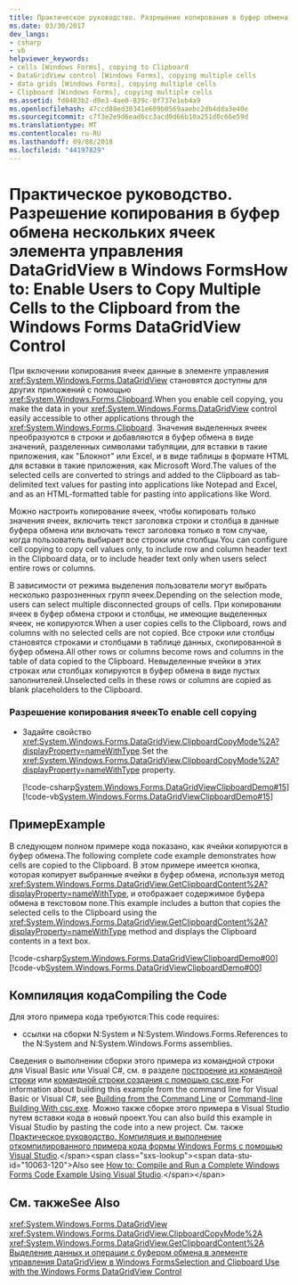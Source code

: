 ```yaml
---
title: Практическое руководство. Разрешение копирования в буфер обмена нескольких ячеек элемента управления DataGridView в Windows Forms
ms.date: 03/30/2017
dev_langs:
- csharp
- vb
helpviewer_keywords:
- cells [Windows Forms], copying to Clipboard
- DataGridView control [Windows Forms], copying multiple cells
- data grids [Windows Forms], copying multiple cells
- Clipboard [Windows Forms], copying multiple cells
ms.assetid: fd0403b2-d0e3-4ae0-839c-0f737e1eb4a9
ms.openlocfilehash: 47ccd88ed30341e609b0569aaebc2db4dda3e40e
ms.sourcegitcommit: c7f3e2e9d6ead6cc3acd0d66b10a251d0c66e59d
ms.translationtype: MT
ms.contentlocale: ru-RU
ms.lasthandoff: 09/08/2018
ms.locfileid: "44197829"
---
```

# <a name="how-to-enable-users-to-copy-multiple-cells-to-the-clipboard-from-the-windows-forms-datagridview-control"></a><span data-ttu-id="10063-102">Практическое руководство. Разрешение копирования в буфер обмена нескольких ячеек элемента управления DataGridView в Windows Forms</span><span class="sxs-lookup"><span data-stu-id="10063-102">How to: Enable Users to Copy Multiple Cells to the Clipboard from the Windows Forms DataGridView Control</span></span>
<span data-ttu-id="10063-103">При включении копирования ячеек данные в элементе управления <xref:System.Windows.Forms.DataGridView> становятся доступны для других приложений с помощью <xref:System.Windows.Forms.Clipboard>.</span><span class="sxs-lookup"><span data-stu-id="10063-103">When you enable cell copying, you make the data in your <xref:System.Windows.Forms.DataGridView> control easily accessible to other applications through the <xref:System.Windows.Forms.Clipboard>.</span></span> <span data-ttu-id="10063-104">Значения выделенных ячеек преобразуются в строки и добавляются в буфер обмена в виде значений, разделенных символами табуляции, для вставки в такие приложения, как "Блокнот" или Excel, и в виде таблицы в формате HTML для вставки в такие приложения, как Microsoft Word.</span><span class="sxs-lookup"><span data-stu-id="10063-104">The values of the selected cells are converted to strings and added to the Clipboard as tab-delimited text values for pasting into applications like Notepad and Excel, and as an HTML-formatted table for pasting into applications like Word.</span></span>  
  
 <span data-ttu-id="10063-105">Можно настроить копирование ячеек, чтобы копировать только значения ячеек, включить текст заголовка строки и столбца в данные буфера обмена или включать текст заголовка только в том случае, когда пользователь выбирает все строки или столбцы.</span><span class="sxs-lookup"><span data-stu-id="10063-105">You can configure cell copying to copy cell values only, to include row and column header text in the Clipboard data, or to include header text only when users select entire rows or columns.</span></span>  
  
 <span data-ttu-id="10063-106">В зависимости от режима выделения пользователи могут выбрать несколько разрозненных групп ячеек.</span><span class="sxs-lookup"><span data-stu-id="10063-106">Depending on the selection mode, users can select multiple disconnected groups of cells.</span></span> <span data-ttu-id="10063-107">При копировании ячеек в буфер обмена строки и столбцы, не имеющие выделенных ячеек, не копируются.</span><span class="sxs-lookup"><span data-stu-id="10063-107">When a user copies cells to the Clipboard, rows and columns with no selected cells are not copied.</span></span> <span data-ttu-id="10063-108">Все строки или столбцы становятся строками и столбцами в таблице данных, скопированной в буфер обмена.</span><span class="sxs-lookup"><span data-stu-id="10063-108">All other rows or columns become rows and columns in the table of data copied to the Clipboard.</span></span> <span data-ttu-id="10063-109">Невыделенные ячейки в этих строках или столбцах копируются в буфер обмена в виде пустых заполнителей.</span><span class="sxs-lookup"><span data-stu-id="10063-109">Unselected cells in these rows or columns are copied as blank placeholders to the Clipboard.</span></span>  
  
### <a name="to-enable-cell-copying"></a><span data-ttu-id="10063-110">Разрешение копирования ячеек</span><span class="sxs-lookup"><span data-stu-id="10063-110">To enable cell copying</span></span>  
  
-   <span data-ttu-id="10063-111">Задайте свойство <xref:System.Windows.Forms.DataGridView.ClipboardCopyMode%2A?displayProperty=nameWithType>.</span><span class="sxs-lookup"><span data-stu-id="10063-111">Set the <xref:System.Windows.Forms.DataGridView.ClipboardCopyMode%2A?displayProperty=nameWithType> property.</span></span>  
  
     [!code-csharp[System.Windows.Forms.DataGridViewClipboardDemo#15](../../../../samples/snippets/csharp/VS_Snippets_Winforms/System.Windows.Forms.DataGridViewClipboardDemo/CS/datagridviewclipboarddemo.cs#15)]
     [!code-vb[System.Windows.Forms.DataGridViewClipboardDemo#15](../../../../samples/snippets/visualbasic/VS_Snippets_Winforms/System.Windows.Forms.DataGridViewClipboardDemo/VB/datagridviewclipboarddemo.vb#15)]  
  
## <a name="example"></a><span data-ttu-id="10063-112">Пример</span><span class="sxs-lookup"><span data-stu-id="10063-112">Example</span></span>  
 <span data-ttu-id="10063-113">В следующем полном примере кода показано, как ячейки копируются в буфер обмена.</span><span class="sxs-lookup"><span data-stu-id="10063-113">The following complete code example demonstrates how cells are copied to the Clipboard.</span></span> <span data-ttu-id="10063-114">В этом примере имеется кнопка, которая копирует выбранные ячейки в буфер обмена, используя метод <xref:System.Windows.Forms.DataGridView.GetClipboardContent%2A?displayProperty=nameWithType>, и отображает содержимое буфера обмена в текстовом поле.</span><span class="sxs-lookup"><span data-stu-id="10063-114">This example includes a button that copies the selected cells to the Clipboard using the <xref:System.Windows.Forms.DataGridView.GetClipboardContent%2A?displayProperty=nameWithType> method and displays the Clipboard contents in a text box.</span></span>  
  
 [!code-csharp[System.Windows.Forms.DataGridViewClipboardDemo#00](../../../../samples/snippets/csharp/VS_Snippets_Winforms/System.Windows.Forms.DataGridViewClipboardDemo/CS/datagridviewclipboarddemo.cs#00)]
 [!code-vb[System.Windows.Forms.DataGridViewClipboardDemo#00](../../../../samples/snippets/visualbasic/VS_Snippets_Winforms/System.Windows.Forms.DataGridViewClipboardDemo/VB/datagridviewclipboarddemo.vb#00)]  
  
## <a name="compiling-the-code"></a><span data-ttu-id="10063-115">Компиляция кода</span><span class="sxs-lookup"><span data-stu-id="10063-115">Compiling the Code</span></span>  
 <span data-ttu-id="10063-116">Для этого примера кода требуются:</span><span class="sxs-lookup"><span data-stu-id="10063-116">This code requires:</span></span>  
  
-   <span data-ttu-id="10063-117">ссылки на сборки N:System и N:System.Windows.Forms.</span><span class="sxs-lookup"><span data-stu-id="10063-117">References to the N:System and N:System.Windows.Forms assemblies.</span></span>  
  
 <span data-ttu-id="10063-118">Сведения о выполнении сборки этого примера из командной строки для Visual Basic или Visual C#, см. в разделе [построение из командной строки](~/docs/visual-basic/reference/command-line-compiler/building-from-the-command-line.md) или [командной строки создания с помощью csc.exe](~/docs/csharp/language-reference/compiler-options/command-line-building-with-csc-exe.md).</span><span class="sxs-lookup"><span data-stu-id="10063-118">For information about building this example from the command line for Visual Basic or Visual C#, see [Building from the Command Line](~/docs/visual-basic/reference/command-line-compiler/building-from-the-command-line.md) or [Command-line Building With csc.exe](~/docs/csharp/language-reference/compiler-options/command-line-building-with-csc-exe.md).</span></span> <span data-ttu-id="10063-119">Можно также сборке этого примера в Visual Studio путем вставки кода в новый проект.</span><span class="sxs-lookup"><span data-stu-id="10063-119">You can also build this example in Visual Studio by pasting the code into a new project.</span></span>  <span data-ttu-id="10063-120">См. также [Практическое руководство. Компиляция и выполнение откомпилированного примера кода формы Windows Forms с помощью Visual Studio](https://msdn.microsoft.com/library/Bb129228\(v=vs.110\)).</span><span class="sxs-lookup"><span data-stu-id="10063-120">Also see [How to: Compile and Run a Complete Windows Forms Code Example Using Visual Studio](https://msdn.microsoft.com/library/Bb129228\(v=vs.110\)).</span></span>  
  
## <a name="see-also"></a><span data-ttu-id="10063-121">См. также</span><span class="sxs-lookup"><span data-stu-id="10063-121">See Also</span></span>  
 <xref:System.Windows.Forms.DataGridView>  
 <xref:System.Windows.Forms.DataGridView.ClipboardCopyMode%2A>  
 <xref:System.Windows.Forms.DataGridView.GetClipboardContent%2A>  
 [<span data-ttu-id="10063-122">Выделение данных и операции с буфером обмена в элементе управления DataGridView в Windows Forms</span><span class="sxs-lookup"><span data-stu-id="10063-122">Selection and Clipboard Use with the Windows Forms DataGridView Control</span></span>](../../../../docs/framework/winforms/controls/selection-and-clipboard-use-with-the-windows-forms-datagridview-control.md)
